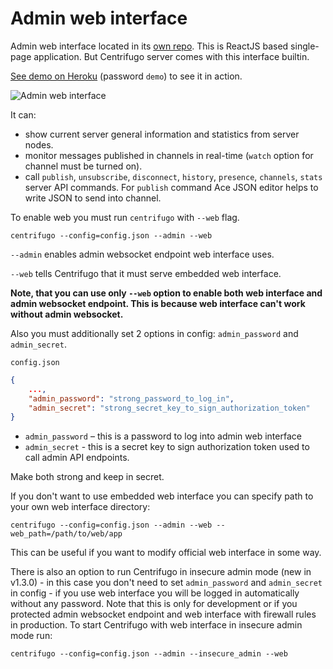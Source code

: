 # Admin web interface

Admin web interface located in its [own repo](https://github.com/centrifugal/web). This
is ReactJS based single-page application. But Centrifugo server comes with this interface builtin.

[See demo on Heroku](https://centrifugo.herokuapp.com) (password `demo`) to see it in action.

![Admin web interface](https://raw.githubusercontent.com/centrifugal/documentation/master/assets/images/web.gif)

It can:

* show current server general information and statistics from server nodes.
* monitor messages published in channels in real-time (`watch` option for channel must be turned on).
* call `publish`, `unsubscribe`, `disconnect`, `history`, `presence`, `channels`, `stats` server API commands. For
    `publish` command Ace JSON editor helps to write JSON to send into channel.

To enable web you must run `centrifugo` with `--web` flag.

```
centrifugo --config=config.json --admin --web
```

`--admin` enables admin websocket endpoint web interface uses.

`--web` tells Centrifugo that it must serve embedded web interface.

**Note, that you can use only `--web` option to enable both web interface and admin websocket endpoint.
This is because web interface can't work without admin websocket.**

Also you must additionally set 2 options in config: `admin_password` and `admin_secret`.

`config.json`

```json
{
    ...,
    "admin_password": "strong_password_to_log_in",
    "admin_secret": "strong_secret_key_to_sign_authorization_token"
}
```

* `admin_password` – this is a password to log into admin web interface
* `admin_secret` - this is a secret key to sign authorization token used to call admin API endpoints.

Make both strong and keep in secret.

If you don't want to use embedded web interface you can specify path to your own web interface directory:

```
centrifugo --config=config.json --admin --web --web_path=/path/to/web/app
```

This can be useful if you want to modify official web interface in some way.

There is also an option to run Centrifugo in insecure admin mode (new in v1.3.0) - in this case you
don't need to set `admin_password` and `admin_secret` in config - if you use web interface you will
be logged in automatically without any password. Note that this is only for development or if you
protected admin websocket endpoint and web interface with firewall rules in production. To start
Centrifugo with web interface in insecure admin mode run:

```
centrifugo --config=config.json --admin --insecure_admin --web
```
